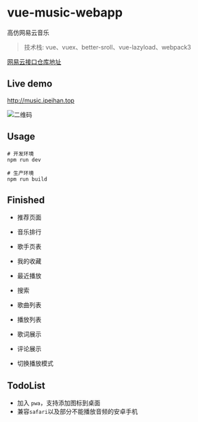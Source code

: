 # vue-music-webapp
高仿网易云音乐
> 技术栈: vue、vuex、better-sroll、vue-lazyload、webpack3

[网易云接口仓库地址](https://github.com/Binaryify/NeteaseCloudMusicApi)

## Live demo
http://music.ipeihan.top

![二维码](http://ppzqzk863.bkt.clouddn.com/20190426111910.png)

## Usage
```shell
# 开发环境
npm run dev

# 生产环境
npm run build
```

## Finished
* 推荐页面

* 音乐排行
* 歌手页表
* 我的收藏
* 最近播放
* 搜索
* 歌曲列表
* 播放列表
* 歌词展示
* 评论展示
* 切换播放模式

## TodoList

* 加入 `pwa`，支持添加图标到桌面
* 兼容`safari`以及部分不能播放音频的安卓手机
